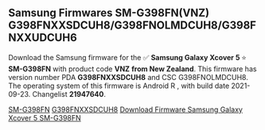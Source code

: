 <h2>Samsung Firmwares SM-G398FN(VNZ) G398FNXXSDCUH8/G398FNOLMDCUH8/G398FNXXUDCUH6</h2>
Download the Samsung firmware for the ✅ <strong>Samsung Galaxy Xcover 5 </strong> ⭐ <strong>SM-G398FN</strong> with product code <strong>VNZ</strong> <strong> from New Zealand</strong>. This firmware has version number PDA <strong>G398FNXXSDCUH8</strong> and CSC G398FNOLMDCUH8. The operating system of this firmware is Android R , with build date 2021-09-23. Changelist <strong>21947640</strong>.


[SM-G398FN](https://samfirm.shop/samsung/model/SM-G398FN)
[G398FNXXSDCUH8](https://samfirm.shop/samsung/pda/G398FNXXSDCUH8)
[Download Firmware Samsung Galaxy Xcover 5 SM-G398FN](https://samfirm.shop/samsung/firmware/459036)
